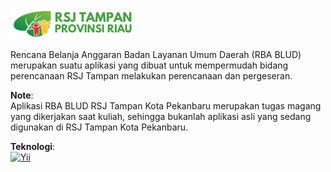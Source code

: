 <a href="https://rsjiwatampan.riau.go.id/">
  <img 
    src="https://github.com/Daryrahman/rba_blud/blob/master/web/images/rsj_text_logo.png" 
    alt="RSJ Tampan Kota Pekanbaru">
</a>

Rencana Belanja Anggaran Badan Layanan Umum Daerah (RBA BLUD) merupakan suatu aplikasi yang
dibuat untuk mempermudah bidang perencanaan RSJ Tampan melakukan perencanaan dan pergeseran.

**Note**: 
<br>
Aplikasi RBA BLUD RSJ Tampan Kota Pekanbaru merupakan tugas magang yang dikerjakan saat kuliah, sehingga bukanlah
aplikasi asli yang sedang digunakan di RSJ Tampan Kota Pekanbaru.

**Teknologi**:
<br>
<a href="https://www.yiiframework.com/">
  <img
    src="https://www.yiiframework.com/image/logo.svg" 
    alt="Yii"
    width="100">
</a>
